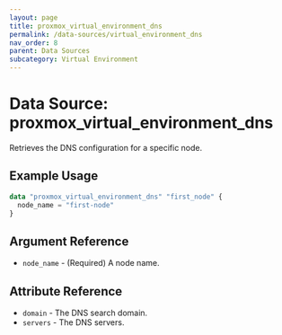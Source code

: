 ```yaml
---
layout: page
title: proxmox_virtual_environment_dns
permalink: /data-sources/virtual_environment_dns
nav_order: 8
parent: Data Sources
subcategory: Virtual Environment
---
```


# Data Source: proxmox_virtual_environment_dns

Retrieves the DNS configuration for a specific node.

## Example Usage

```terraform
data "proxmox_virtual_environment_dns" "first_node" {
  node_name = "first-node"
}
```

## Argument Reference

- `node_name` - (Required) A node name.

## Attribute Reference

- `domain` - The DNS search domain.
- `servers` - The DNS servers.
